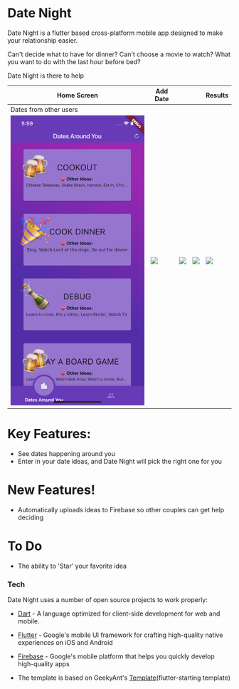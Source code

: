 # Date Night

Date Night is a flutter based cross-platform mobile app designed to make your relationship easier.

Can't decide what to have for dinner? 
Can't choose a movie to watch?
What you want to do with the last hour before bed?

Date Night is there to help


| Home Screen  | Add Date     |              |              |  Results     |
| ------------ | ------------ | ------------ | ------------ | ------------ |
| Dates from other users |    |              |              |              |
| ![Home Screen - Displaying other dates from other users](./docs/readme/image1.png) | ![](./docs/Image2.png) | ![](./docs/Image3.png) | ![](./docs/Image4.png) | ![](./docs/image5.png) |

# Key Features:
  - See dates happening around you
  - Enter in your date ideas, and Date Night will pick the right one for you

# New Features!

  - Automatically uploads ideas to Firebase so other couples can get help deciding
  
# To Do
  
  - The ability to 'Star' your favorite idea

### Tech

Date Night uses a number of open source projects to work properly:

* [Dart] - A language optimized for client-side development for web and mobile.
* [Flutter] - Google's mobile UI framework for crafting high-quality native experiences on iOS and Android 
* [Firebase] - Google's mobile platform that helps you quickly develop high-quality apps 
* The template is based on GeekyAnt's [Template](flutter-starting template)

   [Dart]: <https://www.dartlang.org/>
   [Flutter]: <https://flutter.io/>
   [Firebase]: <https://firebase.google.com/>
   [Template]: <https://github.com/GeekyAnts/flutter-starter>
